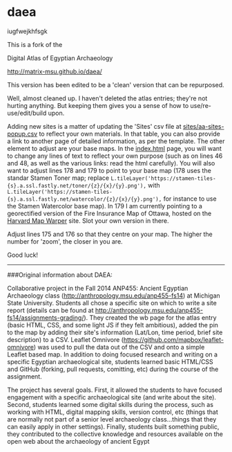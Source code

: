 daea
====
iugfwejkhfsgk

This is a fork of the

Digital Atlas of Egyptian Archaeology

http://matrix-msu.github.io/daea/

This version has been edited to be a 'clean' version that can be repurposed.

Well, almost cleaned up. I haven't deleted the atlas entries; they're not hurting anything. But keeping them gives you a sense of how to use/re-use/edit/build upon.

Adding new sites is a matter of updating the 'Sites' csv file at [sites/aa-sites-popup.csv](/sites/aa-sites-popup.csv) to reflect your own materials. In that table, you can also provide a link to another page of detailed information, as per the template. The other element to adjust are your base maps. In the [index.html](index.html) page, you will want to change any lines of text to reflect your own purpose (such as on lines 46 and 48, as well as the various links: read the html carefully). You will also want to adjust lines 178 and 179 to point to your base map (178 uses the standar Stamen Toner map; replace ```L.tileLayer('https://stamen-tiles-{s}.a.ssl.fastly.net/toner/{z}/{x}/{y}.png'),``` with <br> ```L.tileLayer('https://stamen-tiles-{s}.a.ssl.fastly.net/watercolor/{z}/{x}/{y}.png'),``` for instance to use the Stamen Watercolor base map). In 179 I am currently pointing to a georectified version of the Fire Insurance Map of Ottawa, hosted on the [Harvard Map Warper](http://warp.worldmap.harvard.edu/) site. Slot your own version in there.

Adjust lines 175 and 176 so that they centre on your map. The higher the number for 'zoom', the closer in you are.

Good luck!

-------

###Original information about DAEA:

Collaborative project in the Fall 2014 ANP455: Ancient Egyptian Archaeology class (http://anthropology.msu.edu/anp455-fs14) at Michigan State University. Students all chose a specific site on which to write a site report (details can be found at http://anthropology.msu.edu/anp455-fs14/assignments-grading/).  They created the wb page for the atlas entry (basic HTML, CSS, and some light JS if they felt ambitious), added the pin to the map by adding their site's information (Lat/Lon, time period, brief site description) to a CSV.  Leaflet Omnivore (https://github.com/mapbox/leaflet-omnivore) was used to pull the data out of the CSV and onto a simple Leaflet based map.  In addition to doing focused research and writing on a specific Egyptian archaeological site, students learned basic HTML/CSS and GitHub (forking, pull requests, comitting, etc) during the course of the assignment.  

The project has several goals.  First, it allowed the students to have focused engagement with a specific archaeological site (and write about the site).  Second, students learned some digital skills during the process, such as working with HTML, digital mapping skills, version control, etc (things that are normally not part of a senior level archaeology class...things that they can easily apply in other settings). Finally, students built something public, they contributed to the collective knowledge and resources available on the open web about the archaeology of ancient Egypt
